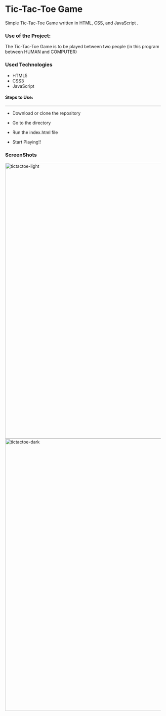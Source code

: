 <h1>Tic-Tac-Toe Game</h1>

<p>Simple Tic-Tac-Toe Game written in HTML, CSS, and JavaScript .</p>

### Use of the Project:

<p>The Tic-Tac-Toe Game is to be played between two people (in this program between HUMAN and COMPUTER)</p>

<h3>Used Technologies</h3>
<ul>
  <li>HTML5</li>
  <li>CSS3</li>
  <li>JavaScript</li>
</ul>

#### Steps to Use:

---

- Download or clone the repository



- Go to the directory
- Run the index.html file
- Start Playing!!

<h3> ScreenShots </h3> 
<img width="889" alt="tictactoe-light" src="https://user-images.githubusercontent.com/64218887/124368601-4070f000-dc80-11eb-8d0d-4c7894491af6.png">
<br>
<img width="878" alt="tictactoe-dark" src="https://user-images.githubusercontent.com/64218887/124368600-3f3fc300-dc80-11eb-979c-a5e802dc344a.png">
<br>